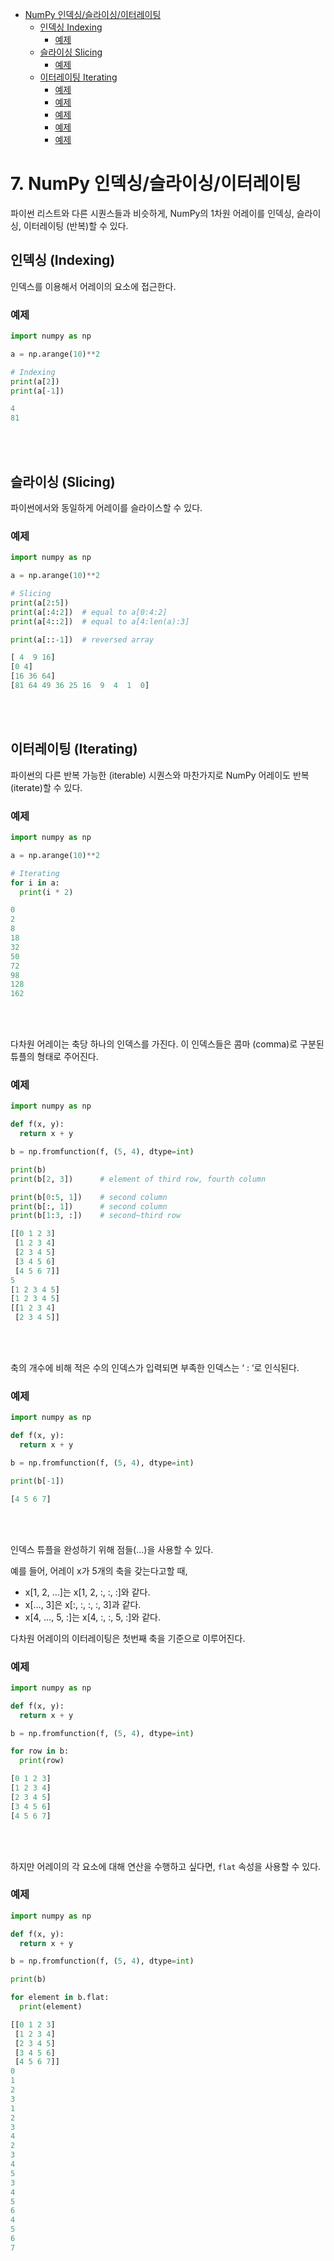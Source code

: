<!-- TOC -->

- [NumPy 인덱싱/슬라이싱/이터레이팅](#numpy-%EC%9D%B8%EB%8D%B1%EC%8B%B1%EC%8A%AC%EB%9D%BC%EC%9D%B4%EC%8B%B1%EC%9D%B4%ED%84%B0%EB%A0%88%EC%9D%B4%ED%8C%85)
    - [인덱싱 Indexing](#%EC%9D%B8%EB%8D%B1%EC%8B%B1-indexing)
        - [예제](#%EC%98%88%EC%A0%9C)
    - [슬라이싱 Slicing](#%EC%8A%AC%EB%9D%BC%EC%9D%B4%EC%8B%B1-slicing)
        - [예제](#%EC%98%88%EC%A0%9C)
    - [이터레이팅 Iterating](#%EC%9D%B4%ED%84%B0%EB%A0%88%EC%9D%B4%ED%8C%85-iterating)
        - [예제](#%EC%98%88%EC%A0%9C)
        - [예제](#%EC%98%88%EC%A0%9C)
        - [예제](#%EC%98%88%EC%A0%9C)
        - [예제](#%EC%98%88%EC%A0%9C)
        - [예제](#%EC%98%88%EC%A0%9C)

<!-- /TOC -->

# 7. NumPy 인덱싱/슬라이싱/이터레이팅
파이썬 리스트와 다른 시퀀스들과 비슷하게, NumPy의 1차원 어레이를 인덱싱, 슬라이싱, 이터레이팅 (반복)할 수 있다.

## 인덱싱 (Indexing)
인덱스를 이용해서 어레이의 요소에 접근한다.
### 예제
```python
import numpy as np

a = np.arange(10)**2

# Indexing
print(a[2])
print(a[-1])
```
```python
4
81
```

</br></br>

## 슬라이싱 (Slicing)
파이썬에서와 동일하게 어레이를 슬라이스할 수 있다.
### 예제
```python
import numpy as np

a = np.arange(10)**2

# Slicing
print(a[2:5])
print(a[:4:2])  # equal to a[0:4:2]
print(a[4::2])  # equal to a[4:len(a):3]

print(a[::-1])  # reversed array
```
```python
[ 4  9 16]
[0 4]
[16 36 64]
[81 64 49 36 25 16  9  4  1  0]
```

</br></br>

## 이터레이팅 (Iterating)
파이썬의 다른 반복 가능한 (iterable) 시퀀스와 마찬가지로 NumPy 어레이도 반복 (iterate)할 수 있다.

### 예제
```python
import numpy as np

a = np.arange(10)**2

# Iterating
for i in a:
  print(i * 2)
```
```python
0
2
8
18
32
50
72
98
128
162
```

</br></br>

다차원 어레이는 축당 하나의 인덱스를 가진다. 이 인덱스들은 콤마 (comma)로 구분된 튜플의 형태로 주어진다.

### 예제
```python
import numpy as np

def f(x, y):
  return x + y

b = np.fromfunction(f, (5, 4), dtype=int)

print(b)
print(b[2, 3])      # element of third row, fourth column

print(b[0:5, 1])    # second column
print(b[:, 1])      # second column
print(b[1:3, :])    # second~third row
```
```python
[[0 1 2 3]
 [1 2 3 4]
 [2 3 4 5]
 [3 4 5 6]
 [4 5 6 7]]
5
[1 2 3 4 5]
[1 2 3 4 5]
[[1 2 3 4]
 [2 3 4 5]]
```

</br></br>

축의 개수에 비해 적은 수의 인덱스가 입력되면 부족한 인덱스는 ‘ : ‘로 인식된다.

### 예제
```python
import numpy as np

def f(x, y):
  return x + y

b = np.fromfunction(f, (5, 4), dtype=int)

print(b[-1])
```
```python
[4 5 6 7]
```

</br></br>

인덱스 튜플을 완성하기 위해 점들(…)을 사용할 수 있다.

예를 들어, 어레이 x가 5개의 축을 갖는다고할 때,

- x[1, 2, …]는 x[1, 2, :, :, :]와 같다.
- x[…, 3]은 x[:, :, :, :, 3]과 같다.
- x[4, …, 5, :]는 x[4, :, :, 5, :]와 같다.

다차원 어레이의 이터레이팅은 첫번째 축을 기준으로 이루어진다.

### 예제
```python
import numpy as np

def f(x, y):
  return x + y

b = np.fromfunction(f, (5, 4), dtype=int)

for row in b:
  print(row)
```
```python
[0 1 2 3]
[1 2 3 4]
[2 3 4 5]
[3 4 5 6]
[4 5 6 7]
```
</br></br>

하지만 어레이의 각 요소에 대해 연산을 수행하고 싶다면, `flat` 속성을 사용할 수 있다.

### 예제
```python
import numpy as np

def f(x, y):
  return x + y

b = np.fromfunction(f, (5, 4), dtype=int)

print(b)

for element in b.flat:
  print(element)
```
```python
[[0 1 2 3]
 [1 2 3 4]
 [2 3 4 5]
 [3 4 5 6]
 [4 5 6 7]]
0
1
2
3
1
2
3
4
2
3
4
5
3
4
5
6
4
5
6
7
```